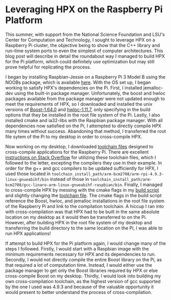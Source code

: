 # Leveraging HPX on the Raspberry Pi Platform
This summer, with support from the National Science Foundation and LSU's Center for Computation and Technology, I sought to leverage HPX on a Raspberry Pi cluster, the objective being to show that the C++ library and run-time system ports to even the simplest of computer architectures. This blog post will describe in detail the roundabout way I managed to build HPX for the Pi platform, which could definitely use optimization but may still prove helpful for replicating the process.

I began by installing Raspbian-Jessie on a Raspberry Pi 3 Model B using the NOOBs package, which is available [here](https://www.raspberrypi.org/downloads/). With the OS set up, I began working to satisfy HPX's dependencies on the Pi. First, I installed jemalloc-dev using the built-in package manager. Unfortunately, the boost and hwloc packages available from the package manager were not updated enough to meet the requirements of HPX, so I downloaded and installed the unix versions of [Boost-1.64.0](http://www.boost.org/users/history/version_1_64_0.html) and [hwloc-1.11.7](https://www.open-mpi.org/software/hwloc/v1.11/), only specifying in the build options that they be installed in the root file system of the Pi. Lastly, I also installed cmake and ia32-libs with the Raspbian package manager. With all dependencies now satisfied on the Pi, I attempted to directly compile HPX many times without success. Abandoning that method, I transferred the root file sytem of the Pi to my desktop in order to cross-compile HPX.

Now working on my desktop, I downloaded [toolchain files](https://github.com/raspberrypi/tools) designed to cross-compile applications for the Raspberry Pi. There are excellent [instructions on Stack Overflow](https://stackoverflow.com/questions/19162072/installing-raspberry-pi-cross-compiler/19269715#19269715?newreg=05dd30d7184d4c518e31a1d2789962b8) for utilizing these toolchain files, which I followed to the letter, excepting the compilers they use in their example. In order for the g++ and gcc compilers to be updated sufficiently for HPX, I used those located in `toolchain_install_path/arm-bcm2708/arm-rpi-4.9.3-linux-gnueabihf/bin` instead of those in `toolchain_install_path/arm-bcm2708/gcc-linaro-arm-linux-gnueabihf-raspbian/bin`. Finally, I managed to cross-compile HPX by messing with the cmake flags in my [build script](https://gist.github.com/JesseGoncalves/590fdc71456a7b78be88e020dcc03ccd#file-build_hpx_raspberry_pi_3-sh) and slightly changing the [toolchain file](https://gist.github.com/JesseGoncalves/590fdc71456a7b78be88e020dcc03ccd#file-pi-cmake). The cmake flags in the build script reference the Boost, hwloc, and jemalloc installations in the root file system of the Raspberry Pi and link to the compilation toolchain. A hiccup I ran into with cross-compilation was that HPX had to be built in the same absolute location on my desktop as it would then be transferred to on the Pi. However, after building HPX in the root file system of my desktop and transferring the build directory to the same location on the Pi, I was able to run HPX applications!

If attempt to build HPX for the Pi platform again, I would change many of the steps I followed. Firstly, I would start with a Raspbian image with the minimum requirements necessary for HPX and its dependencies to run. Secondly, I would not directly compile the entire Boost library on the Pi, as that required a lot of computation time. Instead, I would either use the package manager to get only the Boost libraries required by HPX or else cross-compile Boost on my desktop. Thirdly, I would look into building my own cross-compilation toolchain, as the highest version of gcc supported by the one I used was 4.9.3 and because of the valuable opportunity it would present to better understand the process of cross-compilation.


